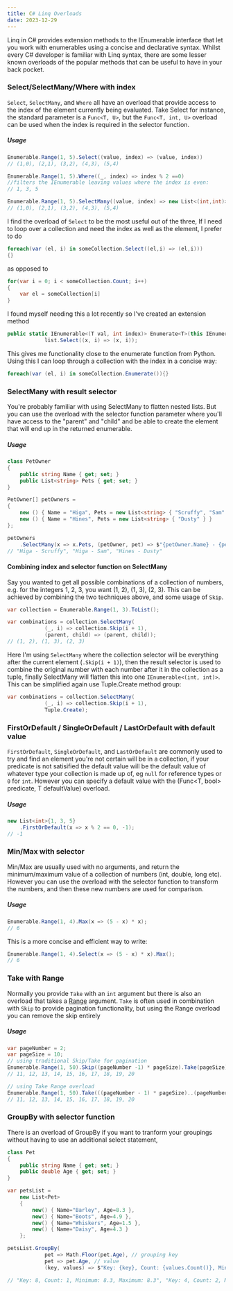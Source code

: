 ```yaml
---
title: C# Linq Overloads
date: 2023-12-29
---
```

Linq in C# provides extension methods to the IEnumerable interface that let you work with enumerables using a concise and declarative syntax. Whilst every C# developer is familiar with Linq syntax, there are some lesser known overloads of the popular methods that can be useful to have in your back pocket.

### Select/SelectMany/Where with index
```Select```, ```SelectMany```, and ```Where``` all have an overload that provide access to the index of the element currently being evaluated. Take Select for instance, the standard parameter is a ```Func<T, U>```, but the ```Func<T, int, U>``` overload can be used when the index is required in the selector function.

##### Usage
```csharp
Enumerable.Range(1, 5).Select((value, index) => (value, index))
// (1,0), (2,1), (3,2), (4,3), (5,4)

Enumerable.Range(1, 5).Where((_, index) => index % 2 ==0)
//filters the IEnumerable leaving values where the index is even:
// 1, 3, 5

Enumerable.Range(1, 5).SelectMany((value, index) => new List<(int,int)>{(value,index)});
// (1,0), (2,1), (3,2), (4,3), (5,4)
```
I find the overload of ```Select``` to be the most useful out of the three, If I need to loop over a collection and need the index as well as the element, I prefer to do
```csharp
foreach(var (el, i) in someCollection.Select((el,i) => (el,i)))
{}
```
as opposed to
```csharp
for(var i = 0; i < someCollection.Count; i++)
{
    var el = someCollection[i]
}
```

I found myself needing this a lot recently so I've created an extension method


```csharp
public static IEnumerable<(T val, int index)> Enumerate<T>(this IEnumerable<T> list) =>
            list.Select((x, i) => (x, i));
```

This gives me functionality close to the enumerate function from Python. Using this I can loop through a collection with the index in a concise way:

```csharp
foreach(var (el, i) in someCollection.Enumerate()){}
```


### SelectMany with result selector
You're probably familiar with using SelectMany to flatten nested lists. But you can use the overload with the selector function parameter where you'll have access to the "parent" and "child" and be able to create the element that will end up in the returned enumerable.

##### Usage
```csharp
class PetOwner
{
    public string Name { get; set; }
    public List<string> Pets { get; set; }
}

PetOwner[] petOwners =
{
    new () { Name = "Higa", Pets = new List<string> { "Scruffy", "Sam" } },
    new () { Name = "Hines", Pets = new List<string> { "Dusty" } }
};

petOwners
    .SelectMany(x => x.Pets, (petOwner, pet) => $"{petOwner.Name} - {pet}")
// "Higa - Scruffy", "Higa - Sam", "Hines - Dusty"
```


#### Combining index and selector function on SelectMany
Say you wanted to get all possible combinations of a collection of numbers, e.g. for the integers 1, 2, 3, you want (1, 2), (1, 3), (2, 3). This can be achieved by combining the two techniques above, and some usage of ```Skip```.

```csharp
var collection = Enumerable.Range(1, 3).ToList();

var combinations = collection.SelectMany(
            (_, i) => collection.Skip(i + 1),
            (parent, child) => (parent, child));
// (1, 2), (1, 3), (2, 3)
```
Here I'm using ```SelectMany``` where the collection selector will be everything after the current element (```.Skip(i + 1)```), then the result selector is used to combine the original number with each number after it in the collection as a tuple, finally SelectMany will flatten this into one ```IEnumerable<(int, int)>```. This can be simplified again use Tuple.Create method group:
```csharp
var combinations = collection.SelectMany(
            (_, i) => collection.Skip(i + 1),
            Tuple.Create);
```


### FirstOrDefault / SingleOrDefault / LastOrDefault with default value
```FirstOrDefault```, ```SingleOrDefault```, and ```LastOrDefault``` are commonly used to try and find an element you're not certain will be in a collection, if your predicate is not satisified the default value will be the default value of whatever type your collection is made up of, eg ```null``` for reference types or ```0``` for ```int```. However you can specify a default value with the (Func<T, bool> predicate, T defaultValue) overload.

##### Usage
```csharp
new List<int>{1, 3, 5}
    .FirstOrDefault(x => x % 2 == 0, -1);
// -1
```

### Min/Max with selector
Min/Max are usually used with no arguments, and return the minimum/maximum value of a collection of numbers (int, double, long etc). However you can use the overload with the selector function to transform the numbers, and then these new numbers are used for comparison.

##### Usage

```csharp
Enumerable.Range(1, 4).Max(x => (5 - x) * x);
// 6
```

This is a more concise and efficient way to write:

```csharp
Enumerable.Range(1, 4).Select(x => (5 - x) * x).Max();
// 6
```

### Take with Range
Normally you provide ```Take``` with an ```int``` argument but there is also an overload that takes a [Range](https://learn.microsoft.com/en-us/dotnet/api/system.range?view=net-8.0) argument. ```Take``` is often used in combination with ```Skip``` to provide pagination functionality, but using the Range overload you can remove the skip entirely

##### Usage
```csharp
var pageNumber = 2;
var pageSize = 10;
// using traditional Skip/Take for pagination
Enumerable.Range(1, 50).Skip((pageNumber -1) * pageSize).Take(pageSize);
// 11, 12, 13, 14, 15, 16, 17, 18, 19, 20

// using Take Range overload
Enumerable.Range(1, 50).Take(((pageNumber - 1) * pageSize)..(pageNumber * pageSize));
// 11, 12, 13, 14, 15, 16, 17, 18, 19, 20
```



### GroupBy with selector function
There is an overload of GroupBy if you want to tranform your groupings without having to use an additional select statement,
```csharp
class Pet
{
    public string Name { get; set; }
    public double Age { get; set; }
}

var petsList =
    new List<Pet>
    {
        new() { Name="Barley", Age=8.3 },
        new() { Name="Boots", Age=4.9 },
        new() { Name="Whiskers", Age=1.5 },
        new() { Name="Daisy", Age=4.3 }
    };

petsList.GroupBy(
            pet => Math.Floor(pet.Age), // grouping key
            pet => pet.Age, // value
            (key, values) => $"Key: {key}, Count: {values.Count()}, Minimum: {values.Min()}, Maximum: {values.Max()}"); // selector function

// "Key: 8, Count: 1, Minimum: 8.3, Maximum: 8.3", "Key: 4, Count: 2, Minimum: 4.3, Maximum: 4.9", "Key: 1, Count: 1, Minimum: 1.5, Maximum: 1.5"
```